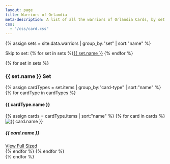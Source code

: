 ```yaml
---
layout: page
title: Warriors of Orlandia
meta-description: A list of all the warriors of Orlandia Cards, by set
css:
  - "/css/card.css"
---
```


{% assign sets = site.data.warriors | group_by:"set" | sort:"name" %}
<div class="top-links">
Skip to set: {% for set in sets  %}<span class="top-link"><a href="#{{ set.name }}">{{ set.name }}</a></span> {% endfor %}
</div>

{% for set in sets  %}
<div class="row">
  <div class="col-md-12">
    <a name="{{ set.name }}"></a>
    <h3>{{ set.name }} Set</h3>
  </div>
  <div class="col-md-12">
    {% assign cardTypes = set.items | group_by:"card-type" | sort:"name" %}
    {% for cardType in cardTypes %}
      <div class="col-md-12">
        <a name="{{ set.name }}-{{ cardType.name }}"></a>
        <h4>{{ cardType.name }}</h4>
      </div>
      {% assign cards = cardType.items | sort:"name" %}
      {% for card in cards %}
      <div class="col-md-3 col-sm-12">
        <div class="card">
          <img class="card-img-top" src="http://statics.orlandia.talesoforlandia.com/warriors/cards/{{ set.name }}/{{ cardType.name | downcase}}/{{ card.url }}-thumb.png" alt="{{ card.name }}">
          <div class="card-block">
            <h5 class="card-title">{{ card.name }}</h5>
            <a href="http://statics.orlandia.talesoforlandia.com/warriors/cards/{{ set.name }}/{{ cardType.name | downcase}}/{{ card.url }}.png" class="btn btn-primary card-link" target="_blank">View Full Sized</a>
          </div>
        </div>
      </div>
      {% endfor %}
    {% endfor %}
  </div>
</div>
{% endfor %}